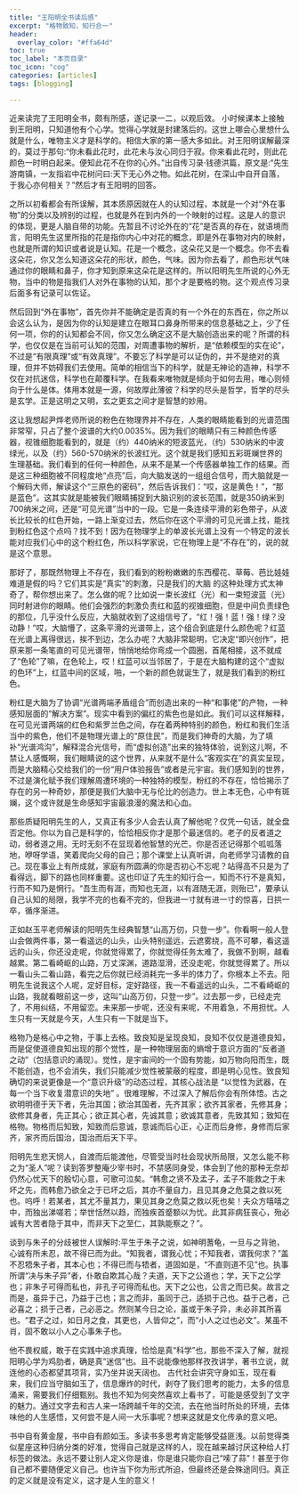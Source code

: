 ```yaml
---
title: "王阳明全书读后感"
excerpt: "格物致知，知行合一"
header:
  overlay_color: "#ffa64d"
toc: true
toc_label: "本页目录"
toc_icon: "cog"
categories: [articles]
tags: [blogging]

---
```

近来读完了王阳明全书，颇有所感，遂记录一二，以观后效。
小时候课本上接触到王阳明，只知道他有个心学。觉得心学就是封建落后的。这世上哪会心里想什么就是什么，唯物主义才是科学的。相信大家的第一感大多如此。对王阳明误解最深的，莫过于那句:“你未看此花时，此花未与汝心同归于寂。你来看此花时，则此花颜色一时明白起来。便知此花不在你的心外。”出自传习录·钱德洪篇，原文是:“先生游南镇，一友指岩中花树问曰:天下无心外之物。如此花树，在深山中自开自落，于我心亦何相关？”然后才有王阳明的回答。

之所以初看都会有所误解，其本质原因就在人的认知过程，本就是一个对“外在事物”的分类以及辨别的过程，也就是外在到内外的一个映射的过程。这是人的意识的体现，更是人脑自带的功能。先暂且不讨论外在的“花”是否真的存在，就语境而言，阳明先生这里所指的花是指你内心中对花的概念，即是外在事物对内的映射，也就是所谓的知识或者说是认知。花是一个概念，这朵花又是一个概念。你不去看这朵花，你又怎么知道这朵花的形状，颜色，气味。因为你去看了，颜色形状气味通过你的眼睛和鼻子，你才知到原来这朵花是这样的。所以阳明先生所说的心外无物，当中的物是指我们人对外在事物的认知，那个才是要格的物。这个观点传习录后面多有记录可以佐证。

然后回到“外在事物”，首先你并不能确定是否真的有一个外在的东西在，你之所以会这么认为，是因为你的认知是建立在眼耳口鼻身所带来的信息基础之上，少了任何一项，你的的认知都会不同，你又怎么确定这不是大脑创造出来的呢？所谓的科学，也仅仅是在当前可认知的范围，对周遭事物的解析，是“依赖模型的实在论”，不过是“有限真理”或“有效真理”。不要忘了科学是可以证伪的，并不是绝对的真理，但并不妨碍我们去使用。简单的相信当下的科学，就是无神论的造神，科学不仅在对抗迷信，科学也在颠覆科学。在我看来唯物就是倾向于如何去用，唯心则倾向于什么是体。体用本就是一源，何故厚此薄彼？科学的尽头是哲学，哲学的尽头是玄学。正是这明之又明，玄之更玄之间才是智慧的妙用。
 
这让我想起尹烨老师所说的粉色在物理界并不存在，人类的眼睛能看到的光谱范围非常窄，只占了整个波谱的大约0.0035%。因为我们的眼睛只有三种颜色传感器，视锥细胞能看到的，就是（约）440纳米的短波蓝光，（约）530纳米的中波绿光，以及（约）560-570纳米的长波红光。这个就是我们感知五彩斑斓世界的生理基础。我们看到的任何一种颜色，从来不是某一个传感器单独工作的结果。而是这三种细胞被不同程度地“点亮”后，向大脑发送的一组组合信号，而大脑就是一个解码大师，解读这个“三原色的密码”，然后告诉我们：“哎，这是黄色！”，“那是蓝色”。这其实就是能被我们眼睛捕捉到大脑识别的波长范围，就是350纳米到700纳米之间，还是“可见光谱”当中的一段。它是一条连续平滑的彩色带子，从波长比较长的红色开始，一路上渐变过去，然后你在这个平滑的可见光谱上找，能找到粉红色这个点吗？找不到！因为在物理学上的单波长光谱上没有一个特定的波长能对应我们心中的这个粉红色，所以科学家说，它在物理上是“不存在”的，说的就是这个意思。

那好了，那既然物理上不存在，我们看到的粉粉嫩嫩的东西樱花、草莓、芭比娃娃难道是假的吗？它们其实是“真实”的刺激，只是我们的大脑
的这种处理方式太神奇了，帮你想出来了。怎么做的呢？比如说一束长波红（光）和一束短波蓝（光）同时射进你的眼睛。他们会强烈的刺激负责红和蓝的视锥细胞，但是中间负责绿色的那位，几乎没什么反应，大脑就收到了这组信号了，“红！强！蓝！强！绿？没动静！”哎，大脑懵了，这条平滑的光谱带上，这个组合到底是什么颜色呢？红蓝在光谱上离得很远，挨不到边，怎么办呢？大脑非常聪明，它决定“即兴创作”，把原来那一条笔直的可见光谱带，悄悄地给你弯成一个圆圈，首尾相接，这不就成了“色轮”了嘛，在色轮上，哎！红蓝可以当邻居了，于是在大脑构建的这个“虚拟的色环”上，红蓝中间的区域，啪，一个新的颜色就诞生了，就是我们看到的粉红色。

粉红是大脑为了协调“光谱两端矛盾组合”而创造出来的一种“和事佬”的产物，一种感知层面的“解决方案”。现实中看到的偏红的紫色也是如此。我们可以这样解释，在可见光谱两端的红色和紫罗兰色之间，存在着两种特别的颜色，粉红和我们生活当中的紫色，他们不是物理光谱上的“原住民”，而是我们神奇的大脑，为了填补“光谱鸿沟”，解释混合光信号，而“虚拟创造”出来的独特体验，说到这儿啊，不禁让人感慨啊，我们眼睛说的这个世界，从来就不是什么“客观实在”的真实呈现，而是大脑精心交给我们的一份“用户体验报告”或者是元宇宙。我们感知到的世界，不过是演化赋予我们理解周遭环境的一种独特的模型，粉红的不存在，恰恰揭示了存在的另一种奇妙，那便是我们大脑中无与伦比的创造力。世上本无色，心中有斑斓，这个或许就是生命感知宇宙最浪漫的魔法和心血。

那些质疑阳明先生的人，又真正有多少人会去认真了解他呢？仅凭一句话，就全盘否定他。你以为自己是科学的，恰恰相反你才是那个最迷信的。老子的反者道之动，弱者道之用。无时无刻不在显现着他智慧的光芒。你是否还记得那个呱呱落地，咿呀学语，笑着爬向父母的自己；那个课堂上认真听讲，向老师学习请教的自己。现在事业上有所成就，家庭有所圆满的你是否初心不忘呢？站得高不只是为了看得远，脚下的路也同样重要。这也印证了先生的知行合一，知而不行不是真知，行而不知乃是惘行。“吾生而有涯，而知也无涯，以有涯随无涯，则殆已”，要承认自己认知的局限，我学不完的也看不完的，但我进一寸就有进一寸的惊喜，日拱一卒，循序渐进。

正如赵玉平老师解读的阳明先生经典智慧“山高万仞，只登一步”。你看啊一般人登山会做两件事，第一看遥远的山头，山头特别遥远，云遮雾绕，高不可攀，看这遥远的山头，你还没走呢，你就觉得累了，你就觉得任务太难了，我做不到啊，越看越累。第二看崎岖的山路，万丈深渊，道路湿滑，还没走呢，你就觉得累了。所以一看山头二看山路，看完之后你就已经消耗完一多半的体力了，你根本上不去。阳明先生说我这个人呢，定好目标，定好路径，我一不看遥远的山头，二不看崎岖的山路，我就看眼前这一步，这叫“山高万仞，只登一步”。过去那一步，已经走完了，不用纠结，不用留恋。未来那一步呢，还没有来呢，不用着急，不用担忧。人生只有一天就是今天，人生只有一下就是当下。

格物乃是格心中之物，于事上去格。致良知是呈现良知，良知不仅仅是道德良知，而是促使道德良知出现的那个觉性，是一种物理层面的熵增于意识方面的“反者道之动”（包括意识的涌现）。觉性，是宇宙间的一个固有势能，如万物向阳而生，既不能创造，也不会消失，我们只能减少觉性被蒙蔽的程度，即是明心见性。致良知确切的来说更像是一个“意识升级”的动态过程，其核心战法是 “以觉性为武器，在每一个当下收复潜意识的失地” 。很难理解，不过深入了解后你会有所体悟。古之欲明明德于天下者，先治其国；欲治其国者，先齐其家；欲齐其家者，先修其身；欲修其身者，先正其心；欲正其心者，先诚其意；欲诚其意者，先致其知；致知在格物。物格而后知致，知致而后意诚，意诚而后心正，心正而后身修，身修而后家齐，家齐而后国治，国治而后天下平。

阳明先生悲天悯人，自渡而后能渡他，尽管受当时社会现状所局限，又怎么能不称之为“圣人”呢？读到答罗整庵少宰书时，不禁感同身受，体会到了他的那种无奈却仍然心忧天下的殷切心意，可歌可泣矣。“韩愈之贤不及孟子，孟子不能救之于未坏之先，而韩愈乃欲全之于已坏之后，其亦不量自力，且见其身之危莫之救以死也。呜呼！若某者，其尤不量其力，果见其身之危莫之救以死也矣！夫众方嘻嘻之中，而独出涕嗟若；举世恬然以趋，而独疾首蹙额以为忧。此其非病狂丧心，殆必诚有大苦者隐于其中，而非天下之至仁，其孰能察之？”。

谈到与朱子的分歧被世人误解时:平生于朱子之说，如神明蓍龟，一旦与之背驰，心诚有所未忍，故不得已而为此。“知我者，谓我心忧；不知我者，谓我何求？”盖不忍牾朱子者，其本心也；不得已而与牾者，道固如是，“不直则道不见”也。执事所谓“决与朱子异”者，仆敢自欺其心哉？夫道，天下之公道也；学，天下之公学也；非朱子可得而私也，非孔子可得而私也。天下之公也，公言之而已矣。故言之而是，虽异于己，乃益于己也；言之而非，虽同于己，适损于己也。益于己者，己必喜之；损于己者，己必恶之。然则某今日之论，虽或于朱子异，未必非其所喜也。“君子之过，如日月之食，其更也，人皆仰之”，而“小人之过也必文”。某虽不肖，固不敢以小人之心事朱子也。

他不畏权威，敢于在实践中追求真理，恰恰是真“科学”也，那些不深入了解，就视阳明心学为鸡肋者，确是真“迷信”也。且不说能像他那样孜孜讲学，著书立说，就连他的心态都望其项背，实乃坐井说天阔也。
古代社会讲究守身如玉，现在看来，我们应当守脑如玉了，信息爆炸的时代，剥夺了我们思考的能力，太多的信息涌来，需要我们仔细甄别。我也不知为何突然喜欢上看书了，可能是感受到了文字的魅力。通过文字去和古人来一场跨越千年的交流，去在他当时所处的环境，去体味他的人生感悟，又何尝不是人间一大乐事呢？想来这就是文化传承的意义吧。

书中自有黄金屋，书中自有颜如玉。多读书多思考肯定能够受益匪浅。以前觉得类似星座这种归纳分类的好准，觉得自己就是这样的人，现在越来越讨厌这种给人打标签的做法。永远不要让别人定义你是谁，你是谁只能你自己“嗦了蒜”！甚至于你自己都不要随便定义自己。也许当下你为形式所迫，但最终还是会殊途同归。真正的定义就是没有定义，这才是人生的意义！



